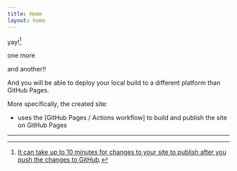 ```yaml
---
title: Home
layout: home
---
```


yay![^1]

one more

and another!!

And you will be able to deploy your local build to a different platform than GitHub Pages.

More specifically, the created site:

- uses the [GitHub Pages / Actions workflow] to build and publish the site on GitHub Pages

---

[^1]: [It can take up to 10 minutes for changes to your site to publish after you push the changes to GitHub](https://docs.github.com/en/pages/setting-up-a-github-pages-site-with-jekyll/creating-a-github-pages-site-with-jekyll#creating-your-site).

[GitHub Pages]: https://docs.github.com/en/pages
